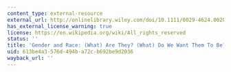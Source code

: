 ```yaml
---
content_type: external-resource
external_url: http://onlinelibrary.wiley.com/doi/10.1111/0029-4624.00201/abstract
has_external_license_warning: true
license: https://en.wikipedia.org/wiki/All_rights_reserved
status: ''
title: 'Gender and Race: (What) Are They? (What) Do We Want Them To Be?'
uid: 613be4a3-576d-494b-a72c-b692be9d2036
wayback_url: ''
---
```

